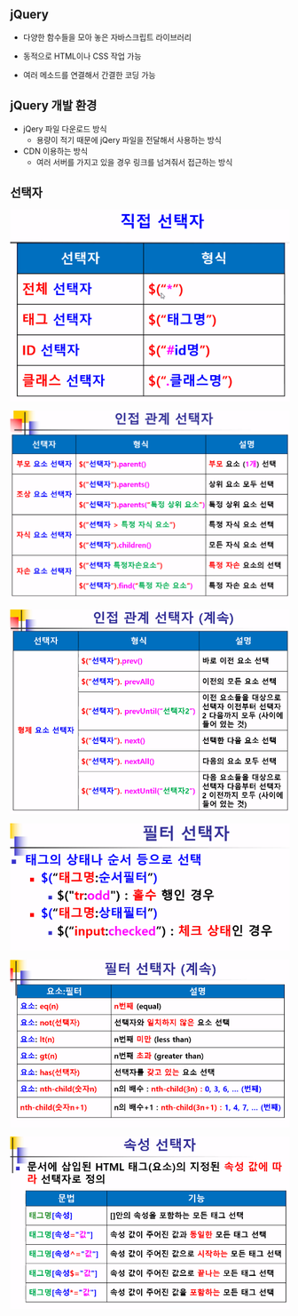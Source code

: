 ## jQuery

- 다양한 함수들을 모아 놓은 자바스크립트 라이브러리

- 동적으로 HTML이나 CSS 작업 가능
- 여러 메소드를 연결해서 간결한 코딩 가능



## jQuery 개발 환경

- jQery 파일 다운로드 방식
  - 용량이 적기 때문에 jQery 파일을 전달해서 사용하는 방식
- CDN 이용하는 방식
  - 여러 서버를 가지고 있을 경우 링크를 넘겨줘서 접근하는 방식 



## 선택자

![image-20210730134706397](picture/image-20210730134706397.png)

![image-20210730141857337](picture/image-20210730141857337.png)

![image-20210730142109970](picture/image-20210730142109970.png)

![image-20210730151530582](picture/image-20210730151530582.png)

![image-20210730151818688](picture/image-20210730151818688.png)

![image-20210730153411493](picture/image-20210730153411493.png)